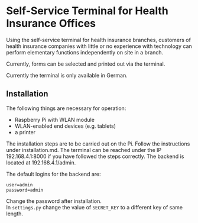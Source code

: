 # Self-Service Terminal for Health Insurance Offices

Using the self-service terminal for health insurance branches, customers of health insurance companies with little or no experience with technology can perform elementary functions independently on site in a branch.

Currently, forms can be selected and printed out via the terminal.

Currently the terminal is only available in German.

## Installation
The following things are necessary for operation:

- Raspberry Pi with WLAN module
- WLAN-enabled end devices (e.g. tablets)
- a printer

The installation steps are to be carried out on the Pi. Follow the instructions under installation.md. The terminal can be reached under the IP 192.168.4.1:8000 if you have followed the steps correctly. The backend is located at 192.168.4.1/admin.

The default logins for the backend are:
```
user=admin
password=admin
```
Change the password after installation.  
In `settings.py` change the value of `SECRET_KEY` to a different key of same length.

